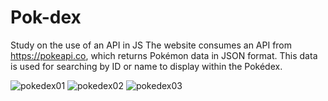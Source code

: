 # Pok-dex
Study on the use of an API in JS
The website consumes an API from https://pokeapi.co, which returns Pokémon data in JSON format. This data is used for searching by ID or name to display within the Pokédex.

![pokedex01](https://github.com/Sparfat/Pok-dex/assets/64151258/0650c933-9bc8-474a-929c-3d10182d13c5)
![pokedex02](https://github.com/Sparfat/Pok-dex/assets/64151258/c21bddf9-ce62-4584-b822-c75c4ab6141f) ![pokedex03](https://github.com/Sparfat/Pok-dex/assets/64151258/b532d54a-0a2a-4262-a476-b409057eb4b6)
